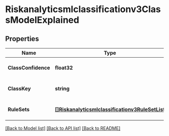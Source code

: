 # Riskanalyticsmlclassificationv3ClassModelExplained

## Properties
Name | Type | Description | Notes
------------ | ------------- | ------------- | -------------
**ClassConfidence** | **float32** |  | [optional] [default to null]
**ClassKey** | **string** |  | [optional] [default to null]
**RuleSets** | [**[]Riskanalyticsmlclassificationv3RuleSetList**](riskanalyticsmlclassificationv3RuleSetList.md) |  | [optional] [default to null]

[[Back to Model list]](../README.md#documentation-for-models) [[Back to API list]](../README.md#documentation-for-api-endpoints) [[Back to README]](../README.md)

